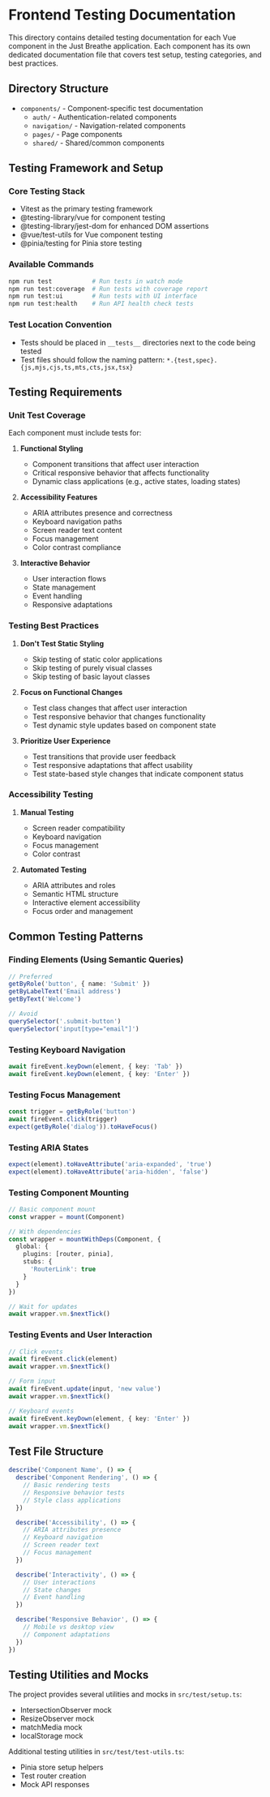 # Frontend Testing Documentation

This directory contains detailed testing documentation for each Vue component in the Just Breathe application. Each component has its own dedicated documentation file that covers test setup, testing categories, and best practices.

## Directory Structure

- `components/` - Component-specific test documentation
  - `auth/` - Authentication-related components
  - `navigation/` - Navigation-related components
  - `pages/` - Page components  
  - `shared/` - Shared/common components

## Testing Framework and Setup

### Core Testing Stack
- Vitest as the primary testing framework
- @testing-library/vue for component testing
- @testing-library/jest-dom for enhanced DOM assertions
- @vue/test-utils for Vue component testing
- @pinia/testing for Pinia store testing

### Available Commands
```bash
npm run test           # Run tests in watch mode
npm run test:coverage  # Run tests with coverage report
npm run test:ui        # Run tests with UI interface
npm run test:health    # Run API health check tests
```

### Test Location Convention
- Tests should be placed in `__tests__` directories next to the code being tested
- Test files should follow the naming pattern: `*.{test,spec}.{js,mjs,cjs,ts,mts,cts,jsx,tsx}`

## Testing Requirements

### Unit Test Coverage
Each component must include tests for:

1. **Functional Styling**
   - Component transitions that affect user interaction
   - Critical responsive behavior that affects functionality
   - Dynamic class applications (e.g., active states, loading states)

2. **Accessibility Features**
   - ARIA attributes presence and correctness
   - Keyboard navigation paths
   - Screen reader text content
   - Focus management
   - Color contrast compliance

3. **Interactive Behavior**
   - User interaction flows
   - State management
   - Event handling
   - Responsive adaptations

### Testing Best Practices

1. **Don't Test Static Styling**
   - Skip testing of static color applications
   - Skip testing of purely visual classes
   - Skip testing of basic layout classes
   
2. **Focus on Functional Changes**
   - Test class changes that affect user interaction
   - Test responsive behavior that changes functionality
   - Test dynamic style updates based on component state

3. **Prioritize User Experience**
   - Test transitions that provide user feedback
   - Test responsive adaptations that affect usability
   - Test state-based style changes that indicate component status

### Accessibility Testing
1. **Manual Testing**
   - Screen reader compatibility
   - Keyboard navigation
   - Focus management
   - Color contrast

2. **Automated Testing**
   - ARIA attributes and roles
   - Semantic HTML structure
   - Interactive element accessibility
   - Focus order and management

## Common Testing Patterns

### Finding Elements (Using Semantic Queries)
```typescript
// Preferred
getByRole('button', { name: 'Submit' })
getByLabelText('Email address')
getByText('Welcome')

// Avoid
querySelector('.submit-button')
querySelector('input[type="email"]')
```

### Testing Keyboard Navigation
```typescript
await fireEvent.keyDown(element, { key: 'Tab' })
await fireEvent.keyDown(element, { key: 'Enter' })
```

### Testing Focus Management
```typescript
const trigger = getByRole('button')
await fireEvent.click(trigger)
expect(getByRole('dialog')).toHaveFocus()
```

### Testing ARIA States
```typescript
expect(element).toHaveAttribute('aria-expanded', 'true')
expect(element).toHaveAttribute('aria-hidden', 'false')
```

### Testing Component Mounting
```typescript
// Basic component mount
const wrapper = mount(Component)

// With dependencies
const wrapper = mountWithDeps(Component, {
  global: {
    plugins: [router, pinia],
    stubs: {
      'RouterLink': true
    }
  }
})

// Wait for updates
await wrapper.vm.$nextTick()
```

### Testing Events and User Interaction
```typescript
// Click events
await fireEvent.click(element)
await wrapper.vm.$nextTick()

// Form input
await fireEvent.update(input, 'new value')
await wrapper.vm.$nextTick()

// Keyboard events
await fireEvent.keyDown(element, { key: 'Enter' })
await wrapper.vm.$nextTick()
```

## Test File Structure
```typescript
describe('Component Name', () => {
  describe('Component Rendering', () => {
    // Basic rendering tests
    // Responsive behavior tests
    // Style class applications
  })

  describe('Accessibility', () => {
    // ARIA attributes presence
    // Keyboard navigation
    // Screen reader text
    // Focus management
  })

  describe('Interactivity', () => {
    // User interactions
    // State changes
    // Event handling
  })

  describe('Responsive Behavior', () => {
    // Mobile vs desktop view
    // Component adaptations
  })
})
```

## Testing Utilities and Mocks
The project provides several utilities and mocks in `src/test/setup.ts`:
- IntersectionObserver mock
- ResizeObserver mock
- matchMedia mock
- localStorage mock

Additional testing utilities in `src/test/test-utils.ts`:
- Pinia store setup helpers
- Test router creation
- Mock API responses 